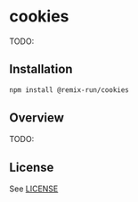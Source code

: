 # cookies

TODO:

## Installation

```sh
npm install @remix-run/cookies
```

## Overview

TODO:

## License

See [LICENSE](https://github.com/remix-run/remix/blob/main/LICENSE)
